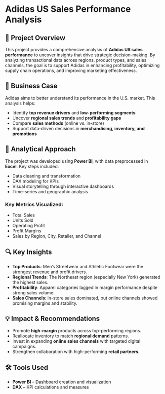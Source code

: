 # Adidas US Sales Performance Analysis

## 📌 Project Overview

This project provides a comprehensive analysis of **Adidas US sales performance** to uncover insights that drive strategic decision-making. By analyzing transactional data across regions, product types, and sales channels, the goal is to support Adidas in enhancing profitability, optimizing supply chain operations, and improving marketing effectiveness.

## 🎯 Business Case

Adidas aims to better understand its performance in the U.S. market. This analysis helps:
- Identify **top revenue drivers** and **low-performing segments**
- Uncover **regional sales trends** and **profitability gaps**
- Compare **sales methods** (online vs. in-store)
- Support data-driven decisions in **merchandising, inventory, and promotions**

## 🧠 Analytical Approach

The project was developed using **Power BI**, with data preprocessed in **Excel**. Key steps included:
- Data cleaning and transformation
- DAX modeling for KPIs
- Visual storytelling through interactive dashboards
- Time-series and geographic analysis

### Key Metrics Visualized:
- Total Sales
- Units Sold
- Operating Profit
- Profit Margins
- Sales by Region, City, Retailer, and Channel

## 🔍 Key Insights

- **Top Products**: Men’s Streetwear and Athletic Footwear were the strongest revenue and profit drivers.
- **Regional Trends**: The Northeast region (especially New York) generated the highest sales.
- **Profitability**: Apparel categories lagged in margin performance despite strong sales volume.
- **Sales Channels**: In-store sales dominated, but online channels showed promising margins and stability.

## 💡 Impact & Recommendations

- Promote **high-margin** products across top-performing regions.
- Reallocate inventory to match **regional demand** patterns.
- Invest in expanding **online sales channels** with targeted digital campaigns.
- Strengthen collaboration with high-performing **retail partners**.

## 🛠️ Tools Used

- **Power BI** – Dashboard creation and visualization
- **DAX** – KPI calculations and measures
